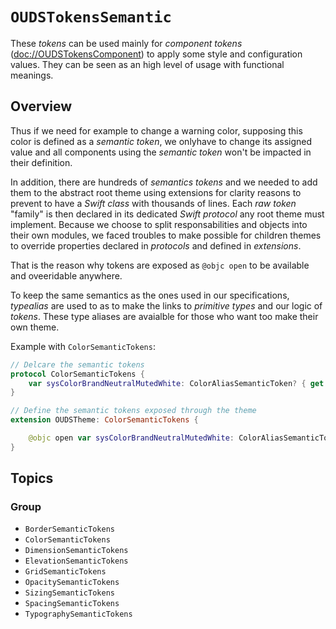 # ``OUDSTokensSemantic``

These _tokens_  can be used mainly for _component tokens_ (<doc://OUDSTokensComponent>) to apply some style and configuration values.
They can be seen as an high level of usage with functional meanings.

## Overview

Thus if we need for example to change a warning color, supposing this color is defined as a _semantic token_, we onlyhave to change its assigned value and all components using the _semantic token_ won't be impacted in their definition.

In addition, there are hundreds of _semantics tokens_ and we needed to add them to the abstract root theme using extensions for clarity reasons to prevent to have a _Swift class_ with thousands of lines. Each _raw token_ "family" is then declared in its dedicated _Swift protocol_ any root theme must implement. Because we choose to split responsabilities and objects into their own modules, we faced troubles to make possible for children themes to override properties declared in _protocols_ and defined in _extensions_.

That is the reason why tokens are exposed as `@objc open` to be available and oveeridable anywhere. 

To keep the same semantics as the ones used in our specifications, _typealias_ are used to as to make the links to _primitive types_ and our logic of _tokens_. These type aliases are avaialble for those who want too make their own theme.

Example with ``ColorSemanticTokens``:

```swift
// Delcare the semantic tokens
protocol ColorSemanticTokens {
    var sysColorBrandNeutralMutedWhite: ColorAliasSemanticToken? { get }
}

// Define the semantic tokens exposed through the theme
extension OUDSTheme: ColorSemanticTokens {

    @objc open var sysColorBrandNeutralMutedWhite: ColorAliasSemanticToken? { ColorRawTokens.colorFunctionalWhite }
}
```

## Topics

### Group

- ``BorderSemanticTokens``
- ``ColorSemanticTokens``
- ``DimensionSemanticTokens``
- ``ElevationSemanticTokens``
- ``GridSemanticTokens``
- ``OpacitySemanticTokens``
- ``SizingSemanticTokens``
- ``SpacingSemanticTokens``
- ``TypographySemanticTokens``

